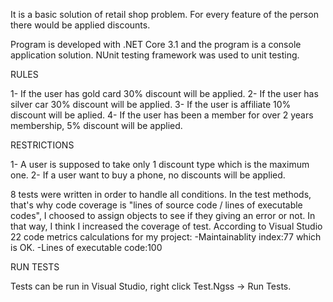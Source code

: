 It is a basic solution of retail shop problem. For every feature of the person there would be applied discounts. 

Program is developed with .NET Core 3.1 and the program is a console application solution.
NUnit testing framework was used to unit testing.

RULES

1- If the user has gold card 30% discount will be applied.
2- If the user has silver car 30% discount will be applied.
3- If the user is affiliate 10% discount will be aplied.
4- If the user has been a member for over 2 years membership, 5% discount will be applied.

RESTRICTIONS

1- A user is supposed to take only 1 discount type which is the maximum one. 
2- If a user want to buy a phone, no discounts will be applied.

8 tests were written in order to handle all conditions. In the test methods, that's why code coverage is "lines of source code / lines of executable codes",
I choosed to assign objects to see if they giving an error or not. In that way, I think I increased the coverage of test. 
According to Visual Studio 22 code metrics calculations for my project:
-Maintainablity index:77 which is OK.
-Lines of executable code:100

RUN TESTS

Tests can be run in Visual Studio, right click Test.Ngss -> Run Tests.
